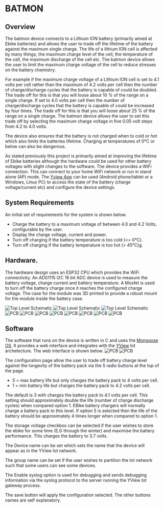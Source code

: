 # BATMON

## Overview
The batmon device connects to a Lithium ION battery (primarily aimed at Ebike batteries) and allows the user to
trade off the lifetime of the battery against the maximum single charge. The life of a lithium ION cell
is affected by many things, the maximum charge level of the cell, the temperature of the cell, the maximum
discharge of the cell etc. The batmon device allows the user to limit the maximum charge voltage of the cell
to reduce stresses on the battery chemistry.

For example if the maximum charge voltage of a Lithium ION cell is set to 4.1
volts per cell rather than the maximum of 4.2 volts per cell then the number of charge/discharge cycles
that the battery is capable of could be doubled. The trade off for this is that you will loose about 10 %
of the range on a single charge. If set to 4.0 volts per cell then the number of charge/discharge cycles
that the battery is capable of could be increased by four times. The trade off for this is that you will
loose about 25 % of the range on a single charge. The batmon device allows the user to set this trade off
by selecting the maximum charge voltage in five 0.05 volt steps from 4.2 to 4.0 volts.

The device also ensures that the battery is not charged when to cold or hot which also limits the batteries
lifetime. Charging at temperatures of 0°C or below can also be dangerous.

As stated previously this project is primarily aimed at improving the lifetime of Ebike batteries although the hardware could be used for other battery voltages with slight changes to the software. The device provides a WiFi connection. This can connect to your home WiFi network or run in stand alone (AP) mode. The [Yview App](https://github.com/pjaos/yview/tree/master/gui) can be used (Android phone/tablet or a Windows, Linux PC) to access the state of the battery (charge voltage/current etc) and configure the device settings.

## System Requirements
An initial set of requirements for the system is shown below.

* Charge the battery to a maximum voltage of between 4.0 and 4.2 Volts, configurable by the user.
* Display the charge voltage, current and power.
* Turn off charging if the battery temperature is too cold (<= 0°C).
* Turn off charging if the battery temperature is too hot (> 45°C)g.

## Hardware.
The hardware design uses an ESP32 CPU which provides the WiFi connectivity. An ADS1115 I2C 16 bit ADC device is used to measure the battery voltage, charge current and battery temperature. A Mosfet is used to turn off the battery charge once it reaches the configured charge voltage. The case for the module was 3D printed to provide a robust mount for the module inside the battery case.

![Top Level Schematic](images/top_schematic.png "Top Level Schematic")
![Top Level Schematic](images/psu_schematic.png "PSU Schematic")
![Top Level Schematic](images/mcu_schematic.png "MCU Schematic")
![PCB](images/pcb.png "PCB") ![PCB](images/pcb1.png "PCB Assembled")
![PCB](images/pcb2.png "PCB Assembled (Reduced Size, Side 1)")
![PCB](images/pcb3.png "PCB Assembled (Side 2)")
![PCB](images/pcb4.png "PCB Assembled (Inserting into case)")
![PCB](images/module1.png "Module Assembled (Side 2)")
![PCB](images/module2.png "Module Assembled (Side 1)")
![PCB](images/bat1.png "Module Installed in battery.")

## Software
The software that runs on the device is written in C and uses the [Mongoose OS](https://mongoose-os.com/).
It provides a web interface and integrates with the [YView](https://github.com/pjaos/yview) Iot archetecture.
The web interface is shown below.
![PCB](images/sw_main.png "Main Web interface.")
![PCB](images/sw_config.png "Configuration interface.")

The configuration page allow the user to trade off battery charge level against
the longevity of the battery pack via the 5 radio buttons at the top of the page.
 * 5 = max battery life but only charges the battery pack to 4 volts per cell.
 * 1 = min battery life but charges the battery pack to 4.2 volts per cell.

 The default is 3 with charges the battery pack to 4.1 volts per cell. This
 setting should approximately double the life (number of charge discharge cycles) when
 compared option 1. EBike battery chargers will normally charge a battery pack to this level. If option 5 is selected then the life of the battery should be approximately 4 times longer when compared to option 1.

The storage voltage checkbox can be selected if the user wishes to store the ebike for some time (E.G through the winter) and maximise the battery performance. This charges the battery to 3.7 volts.

The Device name can be set which sets the name that the device will appear as in the YView Iot network.

The group name can be set if the user wishes to partition the Iot network such that some users can see some devices.

The Enable syslog option is used for debugging and sends debugging information via the syslog protocol to the server running the YView Iot gateway process.

The save button will apply the configuration selected. The other buttons names are self explanatory.
